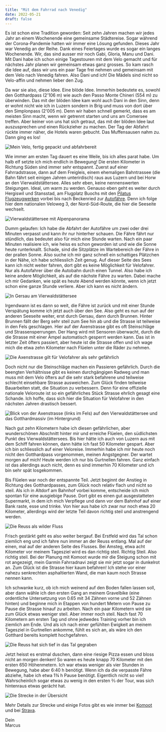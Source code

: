 ```yaml
---
title: "Mit dem Fahrrad nach Venedig"
date: 2022-05-21
draft: false
---
```


Es ist schon eine Tradition geworden: Seit zehn Jahren machen wir jedes Jahr an einem Wochenende eine gemeinsame Städtereise. Sogar während der Corona-Pandemie hatten wir immer eine Lösung gefunden. Dieses Jahr war Venedig an der Reihe. Dank eines Feiertages wurde es sogar ein langes Wochenende. Wir, das sind ausser mir noch Gabi, Gloria, Manu und Dani. Mit Dani habe ich schon einige Tagestouren mit dem Velo gemacht und für nächstes Jahr planen wir gemeinsam etwas ganz grosses. So kam rasch die Idee auf, dass wir uns ein paar Tage frei nehmen und gemeinsam mit dem Velo nach Venedig fahren. Also Dani und ich! Die Mädels sind nicht so Velo-affin und nehmen lieber den Zug.

Da war sie also, diese Idee. Eine blöde Idee. Immerhin bedeutete es, sowohl den Gotthardpass (2'106 m) wie auch den Passo Monte Chineri (554 m) zu überwinden. Das mit der blöden Idee kam wohl auch Dani in den Sinn, denn er wohnt nicht wie ich in Luzern sondern in Brig und muss von dort über den Simplonpass (2'005 m). Denn wir haben schnell gemerkt, dass es am meisten Sinn macht, wenn wir getrennt starten und uns am Comersee treffen. Aber keiner von uns hat sich getraut, das mit der blöden Idee laut auszusprechen und einen Rückzieher zu machen. Der Tag der Abfahrt rückte immer näher, die Hotels waren gebucht. Das Muffensausen nahm zu. Dann ging es los!

![Mein Velo, fertig gepackt und abfahrbereit](/images/blog/2022-05-21_001.jpg)

Wie immer am ersten Tag dauert es eine Weile, bis ich alles parat habe. Um halb elf setzte ich mich endlich in Bewegung! Die ersten Kilometer in Richtung Süden sind immer sehr entspannt. Zuerst auf einer Fahrradstrasse, dann auf dem Freigleis, einem ehemaligen Bahntrassee (die Bahn fährt seit einigen Jahren unterirdisch) raus aus Luzern und bei Horw an den Vierwaldstättersee. Alles sehr eben, keine nennenswerten Steigungen. Ideal, um warm zu werden. Genauso eben geht es weiter durch Hergiswil und Stansstad, am Flugplatz Buochs mit den [Pilatus Flugzeugwerken](https://www.pilatus-aircraft.com/) vorbei bis nach Beckenried zur [Autofähre](https://www.autofaehre.ch/). Denn ich folge hier dem nationalen Veloweg 3, der Nord-Süd-Route, die hier die Seeseite wechselt.

![Vierwaldstättersee mit Alpenpanorama](/images/blog/2022-05-21_002.jpg)

Dumm gelaufen: Ich habe die Abfahrt der Autofähre um zwei oder drei Minuten verpasst und kann ihr nur hinterher schauen. Die Fähre fährt nur stündlich, das bedeutet also für mich eine Stunde warten. Nach ein paar Minuten realisiere ich, wie heiss es schon geworden ist und wie die Sonne heute runterknallt. Schade, sind die Sitzplätze im Wartebereich der Fähre in der prallen Sonne. Also suche ich mir ganz schnell ein schattiges Plätzchen in der Nähe, ich habe schliesslich Zeit genug. Auf dieser Seite des Sees kann ich nicht weiter fahren, dort gibt es keine Möglichkeit für Velofahrer. Nur als Autofahrer über die Autobahn durch einen Tunnel. Also habe ich keine andere Möglichkeit, als auf die nächste Fähre zu warten. Dabei mache ich mir Gedanken, wie spät es heute Abend werden könnte, wenn ich jetzt schon eine ganze Stunde verliere. Aber ich kann es nicht ändern.

![In Gersau am Vierwaldstättersee](/images/blog/2022-05-21_003.jpg)

Irgendwann ist es dann so weit, die Fähre ist zurück und mit einer Stunde Verspätung komme ich jetzt auch über den See. Also geht es nun auf der anderen Seeseite weiter, erst durch Gersau, dann durch Brunnen. Hinter Brunnen fällt der Berg sehr steil zum See hin ab und die Strasse ist teilweise in den Fels geschlagen. Hier auf der Axenstrasse gibt es oft Steinschläge und Strassensperrungen. Der Hang wird mit Sensoren überwacht, durch die die Strasse mit einer Ampel automatisch gesperrt werden kann. Das ist in letzter Zeit öfters passiert, aber heute ist die Strasse offen und ich wage mich die etwa zehn Kilometer nach Flüelen unter die Räder zu nehmen.

![Die Axenstrasse gilt für Velofahrer als sehr gefährlich](/images/blog/2022-05-21_004.jpg)

Doch nicht nur die Steinschläge machen ein Passieren gefährlich. Durch die beengten Verhältnisse gibt es keinen durchgängigen Radweg und man muss mit dem Velo öfters auf die sehr stark befahrene und teilweise schlecht einsehbare Strasse ausweichen. Zum Glück finden teilweise Bauarbeiten statt, die Situation zu verbessern. Denn für eine offizielle nationale Veloroute ist so ein gefährliches Stück Strasse ehrlich gesagt eine Schande. Ich hoffe, dass sich hier die Situation für Velofahrer in den nächsten Jahren drastisch bessert.

![Blick von der Axenstrasse (links im Fels) auf den Vierwaldstättersee und das Gotthardmassiv (im Hintergrund)](/images/blog/2022-05-21_005.jpg)

Nach gut zehn Kilometern habe ich diesen gefährlichen, aber wunderschönen Abschnitt hinter mir und erreiche Flüelen, den südlichsten Punkt des Vierwaldstättersees. Bis hier hätte ich auch von Luzern aus mit dem Schiff fahren können, dann hätte ich fast 50 Kilometer gespart. Aber ich bin schliesslich auf einer Veloreise. Immerhin habe ich mir heute noch nicht den Gotthardpass vorgenommen, meinen Angstgegner. Der wartet morgen auf mich! Heute werden ich nur bis Gurtnellen fahren. Ganz einfach ist das allerdings auch nicht, denn es sind immerhin 70 Kilometer und ich bin sehr spät losgekommen.

Bis Flüelen war noch der entspannte Teil. Jetzt beginnt der Anstieg in Richtung des Gotthardpasses, zum Glück noch relativ flach und nicht so steil. Als ich in Altdorf am Bahnhof vorbei komme, entscheide ich mich spontan für eine ausgiebige Pause. Dort gibt es einen gut ausgestatteten Supermarkt, in dem ich mich Verpflege und dann vor dem Bahnhof auf einer Bank raste, esse und trinke. Von hier aus habe ich zwar nur noch etwa 20 Kilometer, allerdings wird der letzte Teil davon richtig steil und anstrengend werden.

![Die Reuss als wilder Fluss](/images/blog/2022-05-21_006.jpg)

Frisch gestärkt geht es also weiter bergauf. Bei Erstfeld wird das Tal schon ziemlich eng und ich fahre nun immer an der Reuss entlang. Mal auf der einen, mal auf der anderen Seite des Flusses. Bei Amsteg, etwa acht Kilometer vor meinem Tagesziel wird es dan richtig steil. Richtig Steil. Also richtig steil. Bei der Planung mit Komoot wurde mir die Steigung schon mit rot angezeigt, mein Garmin Fahrradnavi zeigt sie mir jetzt sogar in dunkelrot an. Zum Glück ist die Strasse hier kaum befahren! Ich stehe vor einer nahezu senkrechten asphaltierten Wand, die man kaum noch Strasse nennen kann.

Ich schwanke kurz, ob ich mich weinend auf den Boden fallen lassen soll, aber dann wähle ich den ersten Gang an meinem Gravelbike (eine ordentliche Untersetzung von 0.65 mit 34 Zähnen vorne und 52 Zähnen hinten) und beginne mich in Etappen von hundert Metern von Pause zu Pause die Strasse hinauf zu arbeiten. Nach ein paar Kilometern wird sie zum Glück etwas weniger steil. Aber immer noch steil. Nach fast 70 Kilometern am ersten Tag und ohne jedwedes Training vorher bin ich ziemlich am Ende. Und als ich nach einer gefühlten Ewigkeit an meinem Tagesziel in Gurtnellen ankomme, fühlt es sich an, als wäre ich den Gotthard bereits komplett hochgefahren.

![Die Reuss hat sich tief in das Tal gegraben](/images/blog/2022-05-21_007.jpg)

Jetzt heisst es erstmal duschen, dann eine riesige Pizza essen und bloss nicht an morgen denken! So waren es heute knapp 70 Kilometer mit den ersten 650 Höhenmetern. Ich war etwas weniger als vier Stunden in Bewegung, habe aber 6:40 h benötigt. Wenn ich da die verpasste Fähre abziehe, habe ich etwa 1¾ h Pause benötigt. Eigentlich nicht so viel! Wahrscheinlich sogar etwas zu wenig in den ersten ⅔ der Tour, was sich hintenraus etwas gerächt hat.

![Die Strecke in der Übersicht](/images/blog/2022-05-21_komoot.png)

Mehr Details zur Strecke und einige Fotos gibt es wie immer bei [Komoot](https://www.komoot.de/tour/777138336/zoom) und bei [Strava](https://www.strava.com/activities/7179482796).

Dein  
Marcus
